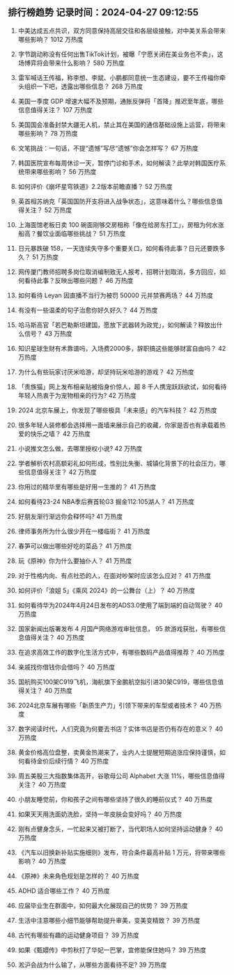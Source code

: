 
## 排行榜趋势 记录时间：2024-04-27 09:12:55
  
  1. 中美达成五点共识，双方同意保持高层交往和各层级接触，对中美关系会带来哪些影响？ 1012 万热度
    
  2. 字节跳动称没有任何出售TikTok计划，被曝「宁愿关闭在美业务也不卖」，这场博弈将会带来什么影响？ 580 万热度
    
  3. 雷军喊话王传福，称李想、李斌、小鹏都同意统一生态建设，要不王传福你牵头组织一下吧，透露出哪些信息？ 268 万热度
    
  4. 美国一季度 GDP 增速大幅不及预期，通胀反弹将「首降」推迟至年底，哪些信息值得关注？ 107 万热度
    
  5. 美国国会准备封禁大疆无人机，禁止其在美国的通信基础设施上运营，将带来哪些影响？ 78 万热度
    
  6. 文笔挑战：一句话，不提“遗憾”写尽“遗憾”你会怎样写？ 67 万热度
    
  7. 韩国医院宣布每周休诊一天，暂停门诊和手术，如何解读？此举对韩国医疗系统带来哪些影响？ 56 万热度
    
  8. 如何评价《崩坏星穹铁道》2.2版本前瞻直播？ 52 万热度
    
  9. 英首相苏纳克「英国国防开支将进入战争状态」，这意味着什么？哪些信息值得关注？ 52 万热度
    
  10. 上海面馆老板日卖 100 碗面刚够交房租称「像在给房东打工」，房租为何水涨船高？餐饮业面临哪些挑战？ 51 万热度
    
  11. 日元暴跌破 158，一天连续失守多个重要关口，如何看待此事？日元还要跌多久？ 51 万热度
    
  12. 网传厦门教师招聘多岗位取消编制致无人报考，招聘计划取消，多方回应，如何看待此事？反映出哪些问题？ 46 万热度
    
  13. 如何看待 Leyan 因直播不当行为被罚 50000 元并禁赛两场？ 44 万热度
    
  14. 有没有一些温柔的句子治愈你好久好久？ 44 万热度
    
  15. 哈马斯高官「若巴勒斯坦建国，愿放下武器转为政党」，如何解读？释放出什么信号？ 43 万热度
    
  16. 知识星球生财有术靠谱吗，入场费2000多，辞职搞这些能够财富自由吗？ 42 万热度
    
  17. 为什么有些玩家讨厌米哈游，却坚持玩米哈游的游戏？ 42 万热度
    
  18. 「贵族猫」网上发布相亲贴被指身价惊人，超 8 千人携宠跃跃欲试，如何看待年轻人热衷于为宠物相亲的行为? 42 万热度
    
  19. 2024 北京车展上，你发现了哪些极具「未来感」的汽车科技？ 42 万热度
    
  20. 很多年轻人装修都会选择用一面墙来展示自己的收藏，你家是否也有承载着热爱的快乐之墙？ 42 万热度
    
  21. 小说推文怎么做，去哪里授权小说? 42 万热度
    
  22. 学者解析农村高额彩礼如何形成，性别比失衡、城镇化背景下的社会压力，哪些信息值得关注？ 42 万热度
    
  23. 你用过的精华里有哪些是好用一生推的？ 41 万热度
    
  24. 如何看待23-24 NBA季后赛首轮G3 掘金112:105湖人？ 41 万热度
    
  25. 好朋友渐行渐远你会释怀吗? 41 万热度
    
  26. 律师事务所为什么很少开在一楼临街？ 41 万热度
    
  27. 春笋可以做出哪些好吃的菜品？ 41 万热度
    
  28. 玩《原神》你为什么要抽仆人？ 41 万热度
    
  29. 对于性格内向、有点社恐的人，在面对吵架时应该怎么应对？ 41 万热度
    
  30. 如何评价「浪姐 5」《乘风 2024》的一公舞台（上）？ 40 万热度
    
  31. 如何看待华为2024年4月24日发布的ADS3.0使用了端到端的自动驾驶？ 40 万热度
    
  32. 国家新闻出版署发布 4 月国产网络游戏审批信息， 95 款游戏获批，有哪些信息值得关注？ 40 万热度
    
  33. 在追求高效工作的数字化生活方式中，有哪些数码产品值得推荐？ 40 万热度
    
  34. 亲戚找你借钱你会借吗？ 40 万热度
    
  35. 国航购买100架C919飞机，海航旗下金鹏航空拟引进30架C919，哪些信息值得关注？ 40 万热度
    
  36. 2024北京车展有哪些「新质生产力」引领下带来的车型或者技术？ 40 万热度
    
  37. 数字阅读时代，人们究竟为何要去书店？实体书店是否仍有存在的意义？ 40 万热度
    
  38. 黄金价格高位盘整，卖黄金热潮来了，业内人士提醒短期追涨应保持谨慎，如何看待金价后续行情？ 40 万热度
    
  39. 周五美股三大指数集体高开，谷歌母公司 Alphabet 大涨 11%，哪些信息值得关注？ 40 万热度
    
  40. 小朋友睡觉前，你和孩子之间有哪些坚持了很久的睡前仪式？ 40 万热度
    
  41. 如果天天用洗面奶洗脸，坚持一年皮肤会变好吗？ 40 万热度
    
  42. 刚有点健身念头，一忙起来又被打断了，当代职场人如何坚持运动健身？ 40 万热度
    
  43. 《汽车以旧换新补贴实施细则》发布，符合条件最高补贴 1 万元，将带来哪些影响？ 40 万热度
    
  44. 《原神》未来角色规划是怎样的？ 40 万热度
    
  45. ADHD 适合哪些工作？ 40 万热度
    
  46. 应届毕业生在群面中，如何最大化展现自己的优势？ 39 万热度
    
  47. 生活中注意哪些小细节能够帮助提升审美，变美变精致？ 39 万热度
    
  48. 古代有哪些有趣的运动健身项目？ 39 万热度
    
  49. 如果《甄嬛传》中剪秋打了华妃一巴掌，宜修能保住她吗？ 39 万热度
    
  50. 淞沪会战为什么输了，从哪些方面看待不足? 39 万热度
    